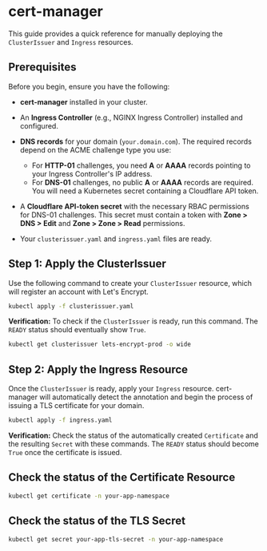 # cert-manager

This guide provides a quick reference for manually deploying the `ClusterIssuer` and `Ingress` resources.

## Prerequisites

Before you begin, ensure you have the following:

* **cert-manager** installed in your cluster.

* An **Ingress Controller** (e.g., NGINX Ingress Controller) installed and configured.

* **DNS records** for your domain (`your.domain.com`). The required records depend on the ACME challenge type you use:
  * For **HTTP-01** challenges, you need **A** or **AAAA** records pointing to your Ingress Controller's IP address.
  * For **DNS-01** challenges, no public **A** or **AAAA** records are required. You will need a Kubernetes secret containing a Cloudflare API token.

* A **Cloudflare API-token secret** with the necessary RBAC permissions for DNS-01 challenges. This secret must contain a token with **Zone > DNS > Edit** and **Zone > Zone > Read** permissions.

* Your `clusterissuer.yaml` and `ingress.yaml` files are ready.

## Step 1: Apply the ClusterIssuer

Use the following command to create your `ClusterIssuer` resource, which will register an account with Let's Encrypt.

```bash
kubectl apply -f clusterissuer.yaml
```

**Verification:**
To check if the `ClusterIssuer` is ready, run this command. The `READY` status should eventually show `True`.

```bash
kubectl get clusterissuer lets-encrypt-prod -o wide
```

## Step 2: Apply the Ingress Resource

Once the `ClusterIssuer` is ready, apply your `Ingress` resource. cert-manager will automatically detect the annotation and begin the process of issuing a TLS certificate for your domain.

```bash
kubectl apply -f ingress.yaml
```

**Verification:**
Check the status of the automatically created `Certificate` and the resulting `Secret` with these commands. The `READY` status should become `True` once the certificate is issued.

## Check the status of the Certificate Resource

```bash
kubectl get certificate -n your-app-namespace
```

## Check the status of the TLS Secret

```bash
kubectl get secret your-app-tls-secret -n your-app-namespace
```
